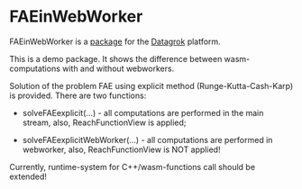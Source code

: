 # FAEinWebWorker

FAEinWebWorker is a [package](https://datagrok.ai/help/develop/develop#packages) for the [Datagrok](https://datagrok.ai) platform.

This is a demo package. It shows the difference between wasm-computations with and without webworkers.

Solution of the problem FAE using explicit method (Runge-Kutta-Cash-Karp) is provided.
There are two functions:
 
  - solveFAEexplicit(...) - all computations are performed in the main stream,
                            also, ReachFunctionView is applied;
 
  - solveFAEexplicitWebWorker(...) - all computations are performed in webworker,
                                     also, ReachFunctionView is NOT applied!

Currently, runtime-system for C++/wasm-functions call should be extended!